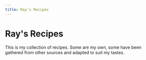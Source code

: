 ```yaml
---
title: Ray's Recipes
---
```


Ray's Recipes
=============

This is my collection of recipes. Some are my own, some have been gathered from other
sources and adapted to suit my tastes.


